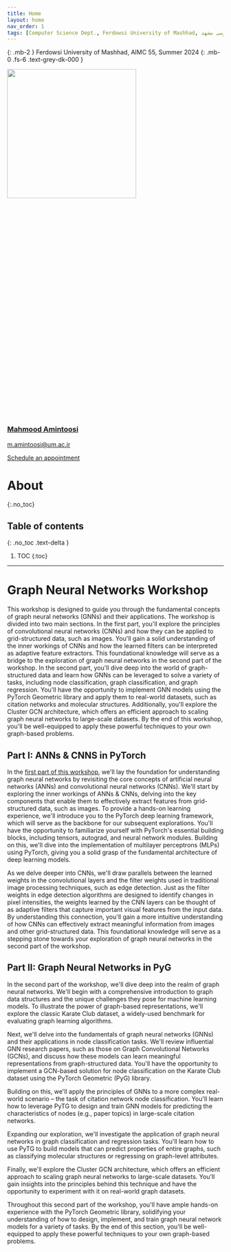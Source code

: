 ```yaml
---
title: Home
layout: home
nav_order: 1
tags: [Computer Science Dept., Ferdowsi University of Mashhad, علوم کامپیوتر دانشگاه فردوسی مشهد]
---
```


{: .mb-2 }
Ferdowsi University of Mashhad, AIMC 55, Summer 2024 
{: .mb-0 .fs-6 .text-grey-dk-000 }


<div class="staffer"><img class="staffer-image" src="/GNN-workshop/assets/images/M-Amintoosi.jpg" alt="" width="300" height="300"><div><h3 class="staffer-name" id="mahmood-amintoosi"> <a href="#mahmood-amintoosi" class="anchor-heading" aria-labelledby="mahmood-amintoosi"><svg viewBox="0 0 16 16" aria-hidden="true"><use xlink:href="#svg-link"></use></svg></a> <a href="https://mamintoosi.github.io/">Mahmood Amintoosi</a></h3><p><a href="mailto:m.amintoosi@um.ac.ir">m.amintoosi@um.ac.ir</a></p><p><a href="https://calendly.com/m-amintoosi/30min" class="btn btn-outline">Schedule an appointment</a></p></div></div>
<!-- 
<div>
{% assign instructors = site.staffers | where: 'role', 'Instructor' %}
  <div class="role">
    {% for staffer in instructors %}
    {{ staffer }}
    {% endfor %}
  </div>
</div> -->

# About
{:.no_toc}

## Table of contents
{: .no_toc .text-delta }

1. TOC
{:toc}

---

# Graph Neural Networks Workshop

This workshop is designed to guide you through the fundamental concepts of graph neural networks (GNNs) and their applications. The workshop is divided into two main sections. In the first part, you'll explore the principles of convolutional neural networks (CNNs) and how they can be applied to grid-structured data, such as images. You'll gain a solid understanding of the inner workings of CNNs and how the learned filters can be interpreted as adaptive feature extractors. This foundational knowledge will serve as a bridge to the exploration of graph neural networks in the second part of the workshop. In the second part, you'll dive deep into the world of graph-structured data and learn how GNNs can be leveraged to solve a variety of tasks, including node classification, graph classification, and graph regression. You'll have the opportunity to implement GNN models using the PyTorch Geometric library and apply them to real-world datasets, such as citation networks and molecular structures. Additionally, you'll explore the Cluster GCN architecture, which offers an efficient approach to scaling graph neural networks to large-scale datasets. By the end of this workshop, you'll be well-equipped to apply these powerful techniques to your own graph-based problems.

## Part I: ANNs & CNNS in PyTorch
In the [first part of this workshop](https://fum-cs.github.io/neural-networks), we'll lay the foundation for understanding graph neural networks by revisiting the core concepts of artificial neural networks (ANNs) and convolutional neural networks (CNNs). We'll start by exploring the inner workings of ANNs & CNNs, delving into the key components that enable them to effectively extract features from grid-structured data, such as images. To provide a hands-on learning experience, we'll introduce you to the PyTorch deep learning framework, which will serve as the backbone for our subsequent explorations. You'll have the opportunity to familiarize yourself with PyTorch's essential building blocks, including tensors, autograd, and neural network modules. Building on this, we'll dive into the implementation of multilayer perceptrons (MLPs) using PyTorch, giving you a solid grasp of the fundamental architecture of deep learning models.

As we delve deeper into CNNs, we'll draw parallels between the learned weights in the convolutional layers and the filter weights used in traditional image processing techniques, such as edge detection. Just as the filter weights in edge detection algorithms are designed to identify changes in pixel intensities, the weights learned by the CNN layers can be thought of as adaptive filters that capture important visual features from the input data. By understanding this connection, you'll gain a more intuitive understanding of how CNNs can effectively extract meaningful information from images and other grid-structured data. This foundational knowledge will serve as a stepping stone towards your exploration of graph neural networks in the second part of the workshop.

## Part II: Graph Neural Networks in PyG

In the second part of the workshop, we'll dive deep into the realm of graph neural networks. We'll begin with a comprehensive introduction to graph data structures and the unique challenges they pose for machine learning models. To illustrate the power of graph-based representations, we'll explore the classic Karate Club dataset, a widely-used benchmark for evaluating graph learning algorithms.

Next, we'll delve into the fundamentals of graph neural networks (GNNs) and their applications in node classification tasks. We'll review influential GNN research papers, such as those on Graph Convolutional Networks (GCNs), and discuss how these models can learn meaningful representations from graph-structured data. You'll have the opportunity to implement a GCN-based solution for node classification on the Karate Club dataset using the PyTorch Geometric (PyG) library.

Building on this, we'll apply the principles of GNNs to a more complex real-world scenario – the task of citation network node classification. You'll learn how to leverage PyTG to design and train GNN models for predicting the characteristics of nodes (e.g., paper topics) in large-scale citation networks.

Expanding our exploration, we'll investigate the application of graph neural networks in graph classification and regression tasks. You'll learn how to use PyTG to build models that can predict properties of entire graphs, such as classifying molecular structures or regressing on graph-level attributes.

Finally, we'll explore the Cluster GCN architecture, which offers an efficient approach to scaling graph neural networks to large-scale datasets. You'll gain insights into the principles behind this technique and have the opportunity to experiment with it on real-world graph datasets.

Throughout this second part of the workshop, you'll have ample hands-on experience with the PyTorch Geometric library, solidifying your understanding of how to design, implement, and train graph neural network models for a variety of tasks. By the end of this section, you'll be well-equipped to apply these powerful techniques to your own graph-based problems.
